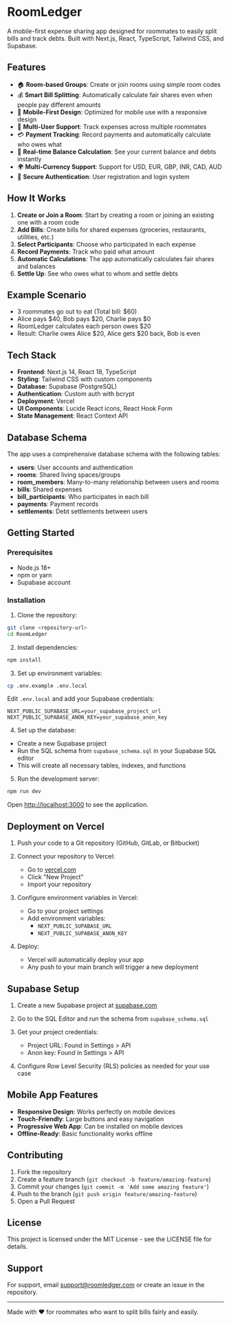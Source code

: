 # RoomLedger

A mobile-first expense sharing app designed for roommates to easily split bills and track debts. Built with Next.js, React, TypeScript, Tailwind CSS, and Supabase.

## Features

- 🏠 **Room-based Groups**: Create or join rooms using simple room codes
- 💰 **Smart Bill Splitting**: Automatically calculate fair shares even when people pay different amounts
- 📱 **Mobile-First Design**: Optimized for mobile use with a responsive design
- 👥 **Multi-User Support**: Track expenses across multiple roommates
- 💳 **Payment Tracking**: Record payments and automatically calculate who owes what
- 🔄 **Real-time Balance Calculation**: See your current balance and debts instantly
- 🌍 **Multi-Currency Support**: Support for USD, EUR, GBP, INR, CAD, AUD
- 🔐 **Secure Authentication**: User registration and login system

## How It Works

1. **Create or Join a Room**: Start by creating a room or joining an existing one with a room code
2. **Add Bills**: Create bills for shared expenses (groceries, restaurants, utilities, etc.)
3. **Select Participants**: Choose who participated in each expense
4. **Record Payments**: Track who paid what amount
5. **Automatic Calculations**: The app automatically calculates fair shares and balances
6. **Settle Up**: See who owes what to whom and settle debts

## Example Scenario

- 3 roommates go out to eat (Total bill: $60)
- Alice pays $40, Bob pays $20, Charlie pays $0
- RoomLedger calculates each person owes $20
- Result: Charlie owes Alice $20, Alice gets $20 back, Bob is even

## Tech Stack

- **Frontend**: Next.js 14, React 18, TypeScript
- **Styling**: Tailwind CSS with custom components
- **Database**: Supabase (PostgreSQL)
- **Authentication**: Custom auth with bcrypt
- **Deployment**: Vercel
- **UI Components**: Lucide React icons, React Hook Form
- **State Management**: React Context API

## Database Schema

The app uses a comprehensive database schema with the following tables:

- **users**: User accounts and authentication
- **rooms**: Shared living spaces/groups
- **room_members**: Many-to-many relationship between users and rooms
- **bills**: Shared expenses
- **bill_participants**: Who participates in each bill
- **payments**: Payment records
- **settlements**: Debt settlements between users

## Getting Started

### Prerequisites

- Node.js 18+ 
- npm or yarn
- Supabase account

### Installation

1. Clone the repository:
```bash
git clone <repository-url>
cd RoomLedger
```

2. Install dependencies:
```bash
npm install
```

3. Set up environment variables:
```bash
cp .env.example .env.local
```

Edit `.env.local` and add your Supabase credentials:
```
NEXT_PUBLIC_SUPABASE_URL=your_supabase_project_url
NEXT_PUBLIC_SUPABASE_ANON_KEY=your_supabase_anon_key
```

4. Set up the database:
- Create a new Supabase project
- Run the SQL schema from `supabase_schema.sql` in your Supabase SQL editor
- This will create all necessary tables, indexes, and functions

5. Run the development server:
```bash
npm run dev
```

Open [http://localhost:3000](http://localhost:3000) to see the application.

## Deployment on Vercel

1. Push your code to a Git repository (GitHub, GitLab, or Bitbucket)

2. Connect your repository to Vercel:
   - Go to [vercel.com](https://vercel.com)
   - Click "New Project"
   - Import your repository

3. Configure environment variables in Vercel:
   - Go to your project settings
   - Add environment variables:
     - `NEXT_PUBLIC_SUPABASE_URL`
     - `NEXT_PUBLIC_SUPABASE_ANON_KEY`

4. Deploy:
   - Vercel will automatically deploy your app
   - Any push to your main branch will trigger a new deployment

## Supabase Setup

1. Create a new Supabase project at [supabase.com](https://supabase.com)

2. Go to the SQL Editor and run the schema from `supabase_schema.sql`

3. Get your project credentials:
   - Project URL: Found in Settings > API
   - Anon key: Found in Settings > API

4. Configure Row Level Security (RLS) policies as needed for your use case

## Mobile App Features

- **Responsive Design**: Works perfectly on mobile devices
- **Touch-Friendly**: Large buttons and easy navigation
- **Progressive Web App**: Can be installed on mobile devices
- **Offline-Ready**: Basic functionality works offline

## Contributing

1. Fork the repository
2. Create a feature branch (`git checkout -b feature/amazing-feature`)
3. Commit your changes (`git commit -m 'Add some amazing feature'`)
4. Push to the branch (`git push origin feature/amazing-feature`)
5. Open a Pull Request

## License

This project is licensed under the MIT License - see the LICENSE file for details.

## Support

For support, email support@roomledger.com or create an issue in the repository.

---

Made with ❤️ for roommates who want to split bills fairly and easily.